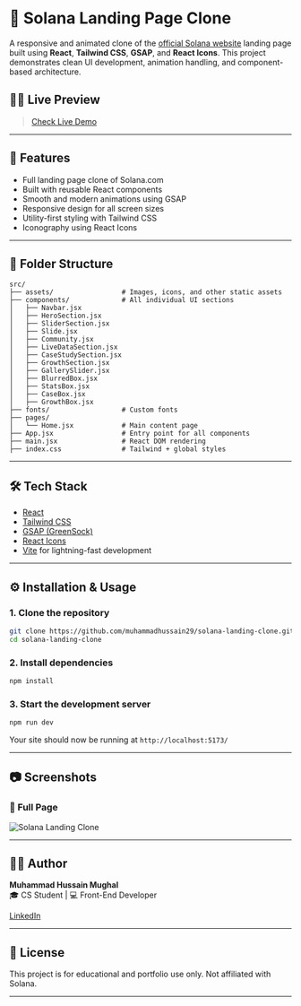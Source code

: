 # 🔮 Solana Landing Page Clone

A responsive and animated clone of the [official Solana website](https://solana.com/) landing page built using **React**, **Tailwind CSS**, **GSAP**, and **React Icons**. This project demonstrates clean UI development, animation handling, and component-based architecture.


## 🧑‍💻 Live Preview

> [Check Live Demo](https://muhammadhussain29.github.io/solana-landing-clone/) <!-- Replace with your deployment link (e.g., Vercel/Netlify/Render) -->

---

## 🚀 Features

- Full landing page clone of Solana.com
- Built with reusable React components
- Smooth and modern animations using GSAP
- Responsive design for all screen sizes
- Utility-first styling with Tailwind CSS
- Iconography using React Icons

---

## 📁 Folder Structure

```
src/
├── assets/                 # Images, icons, and other static assets
├── components/             # All individual UI sections
│   ├── Navbar.jsx
│   ├── HeroSection.jsx
│   ├── SliderSection.jsx
│   ├── Slide.jsx
│   ├── Community.jsx
│   ├── LiveDataSection.jsx
│   ├── CaseStudySection.jsx
│   ├── GrowthSection.jsx
│   ├── GallerySlider.jsx
│   ├── BlurredBox.jsx
│   ├── StatsBox.jsx
│   ├── CaseBox.jsx
│   ├── GrowthBox.jsx
├── fonts/                  # Custom fonts 
├── pages/
│   └── Home.jsx            # Main content page
├── App.jsx                 # Entry point for all components
├── main.jsx                # React DOM rendering
├── index.css               # Tailwind + global styles
```

---

## 🛠️ Tech Stack

- [React](https://reactjs.org/)
- [Tailwind CSS](https://tailwindcss.com/)
- [GSAP (GreenSock)](https://greensock.com/gsap/)
- [React Icons](https://react-icons.github.io/react-icons/)
- [Vite](https://vitejs.dev/) for lightning-fast development

---

## ⚙️ Installation & Usage

### 1. Clone the repository

```bash
git clone https://github.com/muhammadhussain29/solana-landing-clone.git
cd solana-landing-clone
```

### 2. Install dependencies

```bash
npm install
```

### 3. Start the development server

```bash
npm run dev
```

Your site should now be running at `http://localhost:5173/`

---

## 📷 Screenshots

### 🔹 Full Page
![Solana Landing Clone](/Preview/preview.jpg) 

---

## 🧑‍🎓 Author

**Muhammad Hussain Mughal**  
🎓 CS Student | 💻 Front-End Developer  

[LinkedIn](https://www.linkedin.com/in/muhammad-hussain-mughal-213069248/)  

---

## 📄 License

This project is for educational and portfolio use only. Not affiliated with Solana.

---
